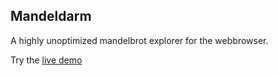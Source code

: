 ## Mandeldarm
A highly unoptimized mandelbrot explorer for the webbrowser.


Try the [live demo](https://bratp.fun/mandelbrot)